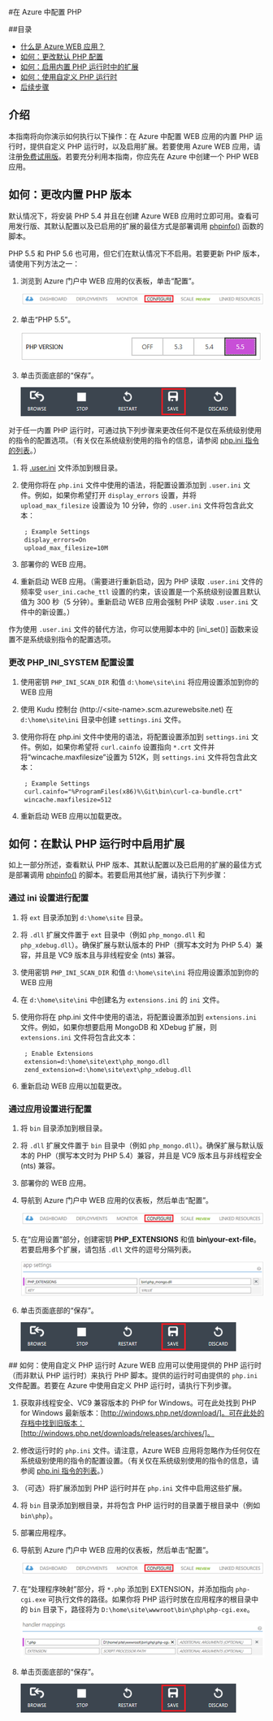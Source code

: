 <properties
	pageTitle="在 Azure 中配置 PHP"
	description="了解如何在 Azure 中为 WEB 应用配置默认 PHP 安装或添加自定义 PHP 安装。"
	services="app-service\web"
	documentationCenter="php"
	authors="tfitzmac"
	manager="wpickett"
	editor=""/>

<tags
	ms.service="web-sites"
	ms.date="09/16/2015"
	wacn.date="01/21/2016"/>
#在 Azure 中配置 PHP

##目录

* [什么是 Azure WEB 应用？](#WhatIs)
* [如何：更改默认 PHP 配置](#ChangeBuiltInPHP)
* [如何：启用内置 PHP 运行时中的扩展](#EnableExtDefaultPHP)
* [如何：使用自定义 PHP 运行时](#UseCustomPHP)
* [后续步骤](#NextSteps)

## 介绍

本指南将向你演示如何执行以下操作：在 Azure 中配置 WEB 应用的内置 PHP 运行时，提供自定义 PHP 运行时，以及启用扩展。若要使用 Azure WEB 应用，请注册[免费试用版]。若要充分利用本指南，你应先在 Azure 中创建一个 PHP WEB 应用。

## 如何：更改内置 PHP 版本
默认情况下，将安装 PHP 5.4 并且在创建 Azure WEB 应用时立即可用。查看可用发行版、其默认配置以及已启用的扩展的最佳方式是部署调用 [phpinfo()] 函数的脚本。

PHP 5.5 和 PHP 5.6 也可用，但它们在默认情况下不启用。若要更新 PHP 版本，请使用下列方法之一：

1. 浏览到 Azure 门户中 WEB 应用的仪表板，单击“配置”。

	![ WEB 应用仪表板上的“配置”选项卡][configure]

1. 单击“PHP 5.5”。

	![选择 PHP 版本][select-php-version]

1. 单击页面底部的“保存”。

	![保存配置设置][save-button]

对于任一内置 PHP 运行时，可通过执下列步骤来更改任何不是仅在系统级别使用的指令的配置选项。（有关仅在系统级别使用的指令的信息，请参阅 [php.ini 指令的列表]。）

1. 将 [.user.ini] 文件添加到根目录。
2. 使用你将在 `php.ini` 文件中使用的语法，将配置设置添加到 `.user.ini` 文件。例如，如果你希望打开 `display_errors` 设置，并将 `upload_max_filesize` 设置设为 10 分钟，你的 `.user.ini` 文件将包含此文本：

		; Example Settings
		display_errors=On
		upload_max_filesize=10M

3. 部署你的 WEB 应用。
4. 重新启动 WEB 应用。（需要进行重新启动，因为 PHP 读取 `.user.ini` 文件的频率受 `user_ini.cache_ttl` 设置的约束，该设置是一个系统级别设置且默认值为 300 秒（5 分钟）。重新启动 WEB 应用会强制 PHP 读取 `.user.ini` 文件中的新设置。）

作为使用 `.user.ini` 文件的替代方法，你可以使用脚本中的 [ini_set()] 函数来设置不是系统级别指令的配置选项。

### 更改 PHP_INI_SYSTEM 配置设置

1. 使用密钥 `PHP_INI_SCAN_DIR` 和值 <code class="prettyprint">d:\home\site\ini</code> 将应用设置添加到你的 WEB 应用
2. 使用 Kudu 控制台 (http://&lt;site-name&gt;.scm.azurewebsite.net) 在 <code class="prettyprint">d:\home\site\ini</code> 目录中创建 `settings.ini` 文件。
3. 使用你将在 php.ini 文件中使用的语法，将配置设置添加到 `settings.ini` 文件。例如，如果你希望将 `curl.cainfo` 设置指向 `*.crt` 文件并将“wincache.maxfilesize”设置为 512K，则 `settings.ini` 文件将包含此文本：

		; Example Settings
		curl.cainfo="%ProgramFiles(x86)%\Git\bin\curl-ca-bundle.crt"
		wincache.maxfilesize=512
4. 重新启动 WEB 应用以加载更改。

## 如何：在默认 PHP 运行时中启用扩展
如上一部分所述，查看默认 PHP 版本、其默认配置以及已启用的扩展的最佳方式是部署调用 [phpinfo()] 的脚本。若要启用其他扩展，请执行下列步骤：

### 通过 ini 设置进行配置

1. 将 `ext` 目录添加到 <code class="prettyprint">d:\home\site</code> 目录。
2. 将 `.dll` 扩展文件置于 `ext` 目录中（例如 <code class="prettyprint">php_mongo.dll</code> 和 <code class="prettyprint">php_xdebug.dll</code>）。确保扩展与默认版本的 PHP（撰写本文时为 PHP 5.4）兼容，并且是 VC9 版本且与非线程安全 (nts) 兼容。
3. 使用密钥 `PHP_INI_SCAN_DIR` 和值 <code class="prettyprint">d:\home\site\ini</code> 将应用设置添加到你的 WEB 应用
4. 在 <code class="prettyprint">d:\home\site\ini</code> 中创建名为 `extensions.ini` 的 <code class="prettyprint">ini</code> 文件。
5. 使用你将在 php.ini 文件中使用的语法，将配置设置添加到 `extensions.ini` 文件。例如，如果你想要启用 MongoDB 和 XDebug 扩展，则 `extensions.ini` 文件将包含此文本：

		; Enable Extensions
		extension=d:\home\site\ext\php_mongo.dll
		zend_extension=d:\home\site\ext\php_xdebug.dll
6. 重新启动 WEB 应用以加载更改。

### 通过应用设置进行配置
1. 将 `bin` 目录添加到根目录。
2. 将 `.dll` 扩展文件置于 `bin` 目录中（例如 <code class="prettyprint">php_mongo.dll</code>）。确保扩展与默认版本的 PHP（撰写本文时为 PHP 5.4）兼容，并且是 VC9 版本且与非线程安全 (nts) 兼容。
3. 部署你的 WEB 应用。
1. 导航到 Azure 门户中 WEB 应用的仪表板，然后单击“配置”。

	![ WEB 应用仪表板上的“配置”选项卡][configure]

1. 在“应用设置”部分，创建密钥 **PHP_EXTENSIONS** 和值 **bin\\your-ext-file**。若要启用多个扩展，请包括 `.dll` 文件的逗号分隔列表。

	![启用应用程序设置中的扩展][app-settings]

1. 单击页面底部的“保存”。

	![保存配置设置][save-button]



##<a name="UseCustomPHP"></a> 如何：使用自定义 PHP 运行时
Azure WEB 应用可以使用提供的 PHP 运行时（而非默认 PHP 运行时）来执行 PHP 脚本。提供的运行时可由提供的 <code class="prettyprint">php.ini</code> 文件配置。若要在 Azure 中使用自定义 PHP 运行时，请执行下列步骤。

1. 获取非线程安全、VC9 兼容版本的 PHP for Windows。可在此处找到 PHP for Windows 最新版本：[http://windows.php.net/download/]。可在此处的存档中找到旧版本：[http://windows.php.net/downloads/releases/archives/]。
1. 修改运行时的 <code class="prettyprint">php.ini</code> 文件。请注意，Azure WEB 应用将忽略作为任何仅在系统级别使用的指令的配置设置。（有关仅在系统级别使用的指令的信息，请参阅 [php.ini 指令的列表]。）
1. （可选）将扩展添加到 PHP 运行时并在 <code class="prettyprint">php.ini</code> 文件中启用这些扩展。
1. 将 `bin` 目录添加到根目录，并将包含 PHP 运行时的目录置于根目录中（例如 `bin\php`）。
1. 部署应用程序。
1. 导航到 Azure 门户中 WEB 应用的仪表板，然后单击“配置”。

	![ WEB 应用仪表板上的“配置”选项卡][configure]

1. 在“处理程序映射”部分，将 `*.php` 添加到 EXTENSION，并添加指向 <code class="prettyprint">php-cgi.exe</code> 可执行文件的路径。如果你将 PHP 运行时放在应用程序的根目录中的 `bin` 目录下，路径将为 `D:\home\site\wwwroot\bin\php\php-cgi.exe`。

	![指定处理程序映射中的处理程序][handler-mappings]

1. 单击页面底部的“保存”。

	![保存配置设置][save-button]


[免费试用版]: /zh-cn/pricing/1rmb-trial/
[PHP Developer Center Tutorials]: /develop/php/
[How to Configure  Websites]: /documentation/articles/web-sites-configure/
[phpinfo()]: http://php.net/manual/en/function.phpinfo.php
[select-php-version]: ./media/web-sites-php-configure/select-php-version.png
[php.ini 指令的列表]: http://www.php.net/manual/en/ini.list.php
[.user.ini]: http://www.php.net/manual/en/configuration.file.per-user.php
[ini\_set()]: http://www.php.net/manual/en/function.ini-set.php
[configure]: ./media/web-sites-php-configure/configure.png
[app-settings]: ./media/web-sites-php-configure/app-settings.png
[save-button]: ./media/web-sites-php-configure/save-button.png
[http://windows.php.net/download/]: http://windows.php.net/download/
[http://windows.php.net/downloads/releases/archives/]: http://windows.php.net/downloads/releases/archives/
[handler-mappings]: ./media/web-sites-php-configure/handler-mappings.png
[Configure, monitor, and scale your  Websites in Azure]: /zh-cn/documentation/services/web-sites
[Download the Azure SDK for PHP]: /zh-cn/downloads/?sdk=php

<!---HONumber=76-->